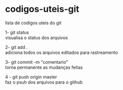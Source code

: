 # codigos-uteis-git
lista de codigos uteis do git

1- git status <br _>
  visualisa o status dos arquivos
  
2- git add . <br _>
  adiciona todos os arquivos editados para rastreamento
  
3- git commit -m "comentario" <br _>
  torna permanente as mudanças feitas
  
4 - git push origin master <br _>
  faz o psuh dos arquivos para o github 
  

